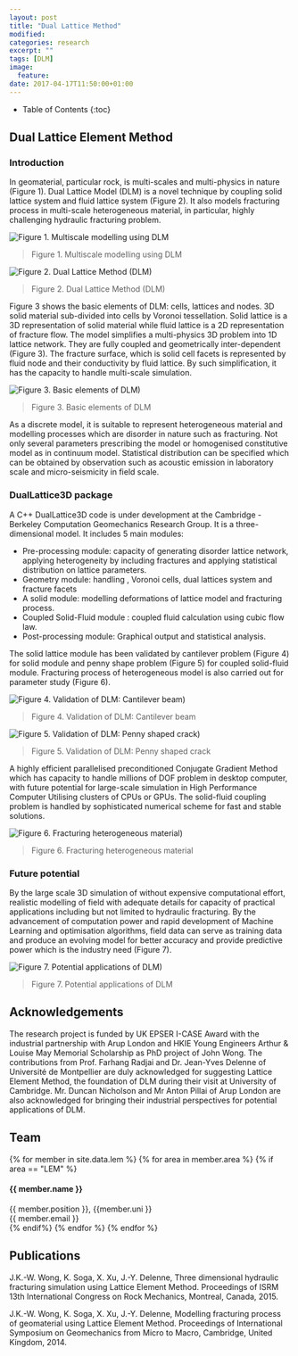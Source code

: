 ```yaml
---
layout: post
title: "Dual Lattice Method"
modified:
categories: research
excerpt: ""
tags: [DLM]
image:
  feature:
date: 2017-04-17T11:50:00+01:00
---
```

* Table of Contents
{:toc}

## Dual Lattice Element Method

### Introduction
In geomaterial, particular rock, is multi-scales and multi-physics in nature (Figure 1). Dual Lattice Model (DLM) is a novel technique by coupling solid lattice system and fluid lattice system (Figure 2). It also models fracturing process in multi-scale heterogeneous material, in particular, highly challenging hydraulic fracturing problem.

![Figure 1. Multiscale modelling using DLM]({{site.url}}/images/cb-geo/research/lem/multi-scale.jpg)
> Figure 1. Multiscale modelling using DLM

![Figure 2. Dual Lattice Method (DLM)]({{site.url}}/images/cb-geo/research/lem/dlm.jpg)
> Figure 2. Dual Lattice Method (DLM)

Figure 3 shows the basic elements of DLM: cells, lattices and nodes. 3D solid material sub-divided into cells by Voronoi tessellation. Solid lattice is a 3D representation of solid material while fluid lattice is a 2D representation of fracture flow. The model simplifies a multi-physics 3D problem into 1D lattice network. They are fully coupled and geometrically inter-dependent (Figure 3). The fracture surface, which is solid cell facets is represented by fluid node and their conductivity by fluid lattice. By such simplification, it has the capacity to handle multi-scale simulation. 

![Figure 3. Basic elements of DLM)]({{site.url}}/images/cb-geo/research/lem/dlm-elements.jpg)
> Figure 3. Basic elements of DLM

As a discrete model, it is suitable to represent heterogeneous material and modelling processes which are disorder in nature such as fracturing. Not only several parameters prescribing the model or homogenised constitutive model as in continuum model. Statistical distribution can be specified which can be obtained by observation such as acoustic emission in laboratory scale and micro-seismicity in field scale.

### DualLattice3D package

A C++ DualLattice3D code is under development at the Cambridge - Berkeley Computation Geomechanics Research Group. It is a three-dimensional model. It includes 5 main modules:

* Pre-processing module: capacity of generating disorder lattice network, applying heterogeneity by including fractures and applying statistical distribution on lattice parameters.
* Geometry module: handling , Voronoi cells, dual lattices system and fracture facets
* A solid module: modelling deformations of lattice model and fracturing process.
* Coupled Solid-Fluid module : coupled fluid calculation using cubic flow law. 
* Post-processing module: Graphical output and statistical analysis. 

The solid lattice module has been validated by cantilever problem (Figure 4) for solid module and penny shape problem (Figure 5) for coupled solid-fluid module. Fracturing process of heterogeneous model is also carried out for parameter study (Figure 6). 

![Figure 4. Validation of DLM: Cantilever beam)]({{site.url}}/images/cb-geo/research/lem/cantilever.jpg)
> Figure 4. Validation of DLM: Cantilever beam

![Figure 5. Validation of DLM: Penny shaped crack)]({{site.url}}/images/cb-geo/research/lem/penny.jpg)
> Figure 5. Validation of DLM: Penny shaped crack

A highly efficient parallelised preconditioned Conjugate Gradient Method which has capacity to handle millions of DOF problem in desktop computer, with future potential for large-scale simulation in High Performance Computer Utilising clusters of CPUs or GPUs. The solid-fluid coupling problem is handled by sophisticated numerical scheme for fast and stable solutions. 

![Figure 6. Fracturing heterogeneous material)]({{site.url}}/images/cb-geo/research/lem/fracturing-heterogenous.jpg)
> Figure 6. Fracturing heterogeneous material

### Future potential
By the large scale 3D simulation of without expensive computational effort, realistic modelling of field with adequate details for capacity of practical applications including but not limited to hydraulic fracturing. By the advancement of computation power and rapid development of Machine Learning and optimisation algorithms, field data can serve as training data and produce an evolving model for better accuracy and provide predictive power which is the industry need (Figure 7). 

![Figure 7. Potential applications of DLM)]({{site.url}}/images/cb-geo/research/lem/future.jpg)
> Figure 7. Potential applications of DLM

## Acknowledgements
The research project is funded by UK EPSER I-CASE Award with the industrial partnership with Arup London and HKIE Young Engineers Arthur & Louise May Memorial Scholarship as PhD project of John Wong. The contributions from Prof. Farhang Radjai and Dr. Jean-Yves Delenne  of Université de Montpellier are duly acknowledged for suggesting Lattice Element Method, the foundation of DLM during their visit at University of Cambridge. Mr. Duncan Nicholson and Mr Anton Pillai of Arup London are also acknowledged for bringing their industrial perspectives for potential applications of DLM. 

## Team
<!-- Team filled from _data/members.yaml-->
   <div class="team">
    {% for member in site.data.lem %}
      {% for area in member.area %}
        {% if area == "LEM" %}
          <div class="user">
            <div class="userimg" style="background-image:url('{{ site.baseurl }}/images/cb-geo/team/{{ member.image }}')">
            </div>
            <h4>{{ member.name }}</h4>	
            {{ member.position }}, {{member.uni }}<br/>
	 <a h   ref="mailto:{{ member.email }}">{{ member.email }}</a>
          </div>
        {% endif%}
      {% endfor %}
    {% endfor %}
   </div>
<!-- End team -->

## Publications

J.K.-W. Wong, K. Soga, X. Xu, J.-Y. Delenne, Three dimensional hydraulic fracturing simulation using Lattice Element Method. Proceedings of ISRM 13th International Congress on Rock Mechanics, Montreal, Canada, 2015.

J.K.-W. Wong, K. Soga, X. Xu, J.-Y. Delenne, Modelling fracturing process of geomaterial using Lattice Element Method. Proceedings of International Symposium on Geomechanics from Micro to Macro, Cambridge, United Kingdom, 2014.
